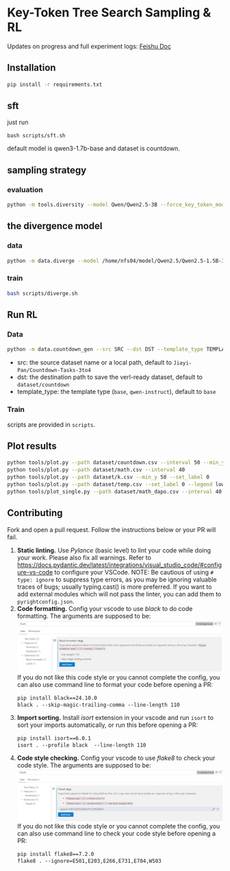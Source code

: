 # Key-Token Tree Search Sampling & RL

Updates on progress and full experiment logs: [Feishu Doc](https://ewtmzxnm3yv.feishu.cn/docx/B9xcdAHanodGt3xaeDoc6sx5nIe)

## Installation

```bash
pip install -r requirements.txt
```

## sft

just run

```
bash scripts/sft.sh
```

default model is qwen3-1.7b-base and dataset is countdown.

## sampling strategy

### evaluation

```bash
python -m tools.diversity --model Qwen/Qwen2.5-3B --force_key_token_model qwen2 --eval_dataset countdown --do_sample --temperature 0.6 --top_k 20 --top_p 0.95 --cot_type xml --max_new_tokens 1000 --mix_ratio 0.5 --n_gpus 8 --generate_batch_size 2 --num_return_sequences 4
```

## the divergence model

### data

```bash
python -m data.diverge --model /home/nfs04/model/Qwen2.5/Qwen2.5-1.5B-Instruct --dataset_name countdown --do_sample --temperature 0.6 --top_k 20 --top_p 0.95 --cot_type plain --max_new_tokens 1000 --enable_latent false --force_key_token_model qwen2 --num_return_sequences 32 --n_train_samples 9024 --start_pos 8000 --n_gpus 8
```

### train

```bash
bash scripts/diverge.sh
```

## Run RL

### Data

```bash
python -m data.countdown_gen --src SRC --dst DST --template_type TEMPLATE_TYPE
```

- src: the source dataset name or a local path, default to `Jiayi-Pan/Countdown-Tasks-3to4`
- dst: the destination path to save the verl-ready dataset, default to `dataset/countdown`
- template_type: the template type (`base`, `qwen-instruct`), default to `base`

### Train

scripts are provided in `scripts`.

## Plot results

```bash
python tools/plot.py --path dataset/countdown.csv --interval 50 --min_y 0.4 --max_y 0.8 --y_tick 0.4 0.5 0.6 0.7 0.8
python tools/plot.py --path dataset/math.csv --interval 40
python tools/plot.py --path dataset/k.csv --min_y 58 --set_label 0
python tools/plot.py --path dataset/temp.csv --set_label 0 --legend lower_left --y_tick 40 50 60 70 80
python tools/plot_single.py --path dataset/math_dapo.csv --interval 40
```

## Contributing

Fork and open a pull request. Follow the instructions below or your PR will fail.

1. **Static linting.** Use _Pylance_ (basic level) to lint your code while doing your work. Please also fix all warnings. Refer to https://docs.pydantic.dev/latest/integrations/visual_studio_code/#configure-vs-code to configure your VSCode. NOTE: Be cautious of using `# type: ignore` to suppress type errors, as you may be ignoring valuable traces of bugs; usually typing.cast() is more preferred. If you want to add external modules which will not pass the linter, you can add them to `pyrightconfig.json`.
2. **Code formatting.** Config your vscode to use _black_ to do code formatting. The arguments are supposed to be:
   ![](docs/assets/black.png)
   If you do not like this code style or you cannot complete the config, you can also use command line to format your code before opening a PR:
   ```shell
   pip install black==24.10.0
   black . --skip-magic-trailing-comma --line-length 110
   ```
3. **Import sorting.** Install _isort_ extension in your vscode and run `isort` to sort your imports automatically, or run this before opening a PR:
   ```shell
   pip install isort==6.0.1
   isort . --profile black  --line-length 110
   ```
4. **Code style checking.** Config your vscode to use _flake8_ to check your code style. The arguments are supposed to be:
   ![](docs/assets/flake8.png)
   If you do not like this code style or you cannot complete the config, you can also use command line to check your code style before opening a PR:
   ```shell
   pip install flake8==7.2.0
   flake8 . --ignore=E501,E203,E266,E731,E704,W503
   ```
